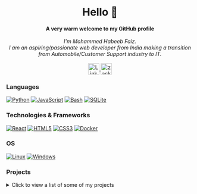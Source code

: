 <h1 align="center">Hello 👋 </h1>

<p align="center">
    <b>A very warm welcome to my GitHub profile</b><br><br>
    <i>
        I'm Mohammed Habeeb Faiz.<br>
        I am an aspiring/passionate web developer from India making a transition from Automobile/Customer Support industry to IT.<br>
    </i><br>
    <a href="https://www.linkedin.com/in/faiz-mohammed-77a896210/">
        <img src="https://cdn2.iconfinder.com/data/icons/social-media-2285/512/1_Linkedin_unofficial_colored_svg-1024.png" align="center" height="30" width="30"  alt="LinkedIn">
    </a>
    <a href="https://instagram.com/zack.the.jack.1" target="blank"><img align="center" src="https://raw.githubusercontent.com/rahuldkjain/github-profile-readme-generator/master/src/images/icons/Social/instagram.svg" alt="zack.the.jack.1" height="30" width="30" /></a>
</p>

### Languages
[![Python](https://img.shields.io/badge/python-black?style=for-the-badge&logo=python)](https://github.com/faizmhf666)
[![JavaScript](https://img.shields.io/badge/javascript-black?style=for-the-badge&logo=javascript)](https://github.com/faizmhf666)
[![Bash](https://img.shields.io/badge/bash-black?style=for-the-badge&logo=gnu-bash&logoColor=white)](https://github.com/faizmhf666)
[![SQLite](https://img.shields.io/badge/sqlite-black?style=for-the-badge&logo=sqlite)](https://github.com/faizmhf666)

### Technologies & Frameworks
[![React](https://img.shields.io/badge/react-black?style=for-the-badge&logo=react)](https://github.com/faizmhf666)
[![HTML5](https://img.shields.io/badge/html5-black?style=for-the-badge&logo=html5)](https://hub.docker.com/u/faizmhf666)
[![CSS3](https://img.shields.io/badge/css3-black?style=for-the-badge&logo=css3)](https://hub.docker.com/u/faizmhf666)
[![Docker](https://img.shields.io/badge/docker-black?style=for-the-badge&logo=docker)](https://hub.docker.com/u/faizmhf666)

### OS
[![Linux](https://img.shields.io/badge/linux-black?style=for-the-badge&logo=Linux)](https://github.com/faizmhf666)
[![Windows](https://img.shields.io/badge/Windows-black?style=for-the-badge&logo=Windows)](https://github.com/faizmhf666)


### Projects
<details>
    <summary>Click to view a list of some of my projects</summary>
    <ul>
        <li><a href="bggradientfaiz.ccbp.tech" >Background gradient using ReactJs</a></li>
    <li><a href="memecreaterfaiz.ccbp.tech" >meme generator using ReactJs</a></li>
    <li><a href="faizbookhub.ccbp.tech" >BookHub CCBP React Project</a></li>
    <li><a href="ecommercebyme.ccbp.tech" >E-commerce web</a></li>
    <li><a href="changethememhf.ccbp.tech" target="blank">Navbar with theme switch ReactJs</a></li>
    <li><a href="primevideocmhf.ccbp.tech" target="blank">Streaming service landing page using ReactJs</a></li>
    <li><a href="faizregform.ccbp.tech" target="blank">Dummy registration form using ReactJS</a></li>
    <li><a href="fzcommentapp.ccbp.tech" target="blank">Comment your Thoughts app/appsection using ReactJs</a></li>
    <li><a href="faizcointoss.ccbp.tech" target="blank">Coin Toss webapp using ReactJs</a></li>
    <li><a href="faizappstore.ccbp.tech" target="blank">App store landing page using ReactJs</a></li>
    <li><a href="faizreactbh.ccbp.tech" target="blank">Browser History page using ReactJs</a></li>
    <li><a href="faizmh1.ccbp.tech" target="blank">simple webpage to render given user list using ReactJs</a></li>
    <li><a href="withcsspagedemo.ccbp.tech" target="blank">CSS flexbox dummy blog page</a></li>
    <li><a href="formpoiuy.ccbp.tech" target="blank">Form page using different input methods using JavaScript and Html/css</a></li>
    <li><a href="https://wikiapifaiz.ccbp.tech/" target="blank">Wikipedia search webapp using JavaScript and Html/css</a></li>
    <li><a href="explosivesgame.ccbp.tech" target="blank">Explosive game demonstrating various events and interval/timer in Javascript using JavaScript and Html/css</a></li>
    <li><a href="todowebpagebyjf.ccbp.tech" target="blank">Todo Webapp demonstrating JavaScript events using JavaScript and Html/css  </a></li>
    <li><a href="catswitchproje2.ccbp.tech" target="blank">Caty andSwitch Demonstrating event listeners in JavaScript</a></li>
    <li><a href="guessnumberfaiz.ccbp.tech" target="blank">Number Guessing game using JavaScript Math function</a></li>
    
    
</ul>
</details>
